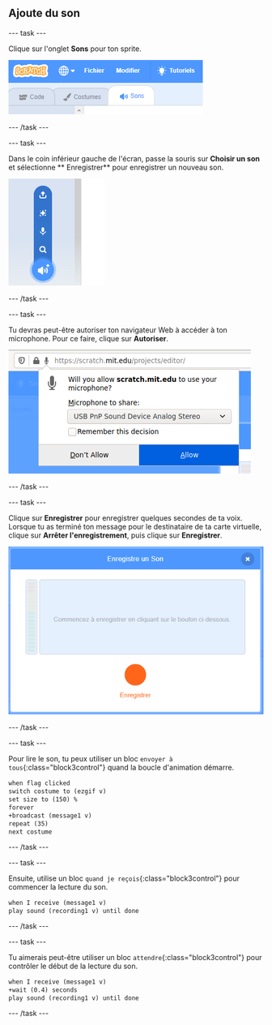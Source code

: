 ## Ajoute du son

--- task ---

Clique sur l'onglet **Sons** pour ton sprite.

![image montrant les onglets de sons sélectionnés pour le sprite](images/sounds-tab.png)

--- /task ---

--- task ---

Dans le coin inférieur gauche de l'écran, passe la souris sur **Choisir un son** et sélectionne ** Enregistrer** pour enregistrer un nouveau son.

![image montrant le bouton des sons sélectionnés avec enregistrement d'un son mis en évidence](images/record-sound.png)

--- /task ---

--- task ---

Tu devras peut-être autoriser ton navigateur Web à accéder à ton microphone. Pour ce faire, clique sur **Autoriser**.

![image montrant l'invite du navigateur Web pour permettre l'accès au microphone](images/allow-mic.png)

--- /task ---

--- task ---

Clique sur **Enregistrer** pour enregistrer quelques secondes de ta voix. Lorsque tu as terminé ton message pour le destinataire de ta carte virtuelle, clique sur **Arrêter l'enregistrement**, puis clique sur **Enregistrer**.

![image montrant la boîte de dialogue d'enregistrement dans Scratch](images/record.png)

--- /task ---

--- task ---

Pour lire le son, tu peux utiliser un bloc `envoyer à tous`{:class="block3control"} quand la boucle d'animation démarre.

```blocks3
when flag clicked
switch costume to (ezgif v)
set size to (150) %
forever
+broadcast (message1 v)
repeat (35)
next costume
```

--- /task ---

--- task ---

Ensuite, utilise un bloc `quand je reçois`{:class="block3control"} pour commencer la lecture du son.

```blocks3
when I receive (message1 v)
play sound (recording1 v) until done
```

--- /task ---

--- task ---

Tu aimerais peut-être utiliser un bloc `attendre`{:class="block3control"} pour contrôler le début de la lecture du son.

```blocks3
when I receive (message1 v)
+wait (0.4) seconds
play sound (recording1 v) until done
```

--- /task ---



